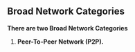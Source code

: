 ## Broad Network Categories
**There are two Broad Network Categories**

1. **Peer-To-Peer Network (P2P).**